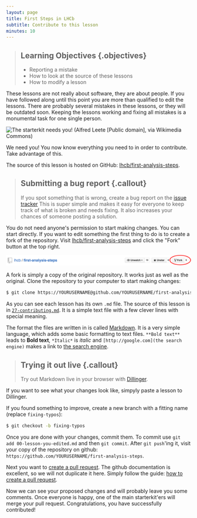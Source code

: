```yaml
---
layout: page
title: First Steps in LHCb
subtitle: Contribute to this lesson
minutes: 10
---
```

> ## Learning Objectives {.objectives}
>
> * Reporting a mistake
> * How to look at the source of these lessons
> * How to modify a lesson

These lessons are not really about software, they are about people. If
you have followed along until this point you are more than qualified
to edit the lessons. There are probably several mistakes in these
lessons, or they will be outdated soon. Keeping the lessons working and
fixing all mistakes is a monumental task for one single person.

![The starterkit needs you! (Alfred Leete [Public domain], via
 Wikimedia Commons)](img/Kitchener-leete.jpg)

We need you! You now know everything you need to in order to
contribute. Take advantage of this.

The source of this lesson is hosted on GitHub:
[lhcb/first-analysis-steps](https://github.com/lhcb/first-analysis-steps).

> ## Submitting a bug report {.callout}
>
> If you spot something that is wrong, create a bug report on the
> [issue tracker](https://github.com/lhcb/first-analysis-steps/issues)
> This is super simple and makes it easy for everyone to keep track of
> what is broken and needs fixing. It also increases your chances of
> someone posting a solution.

You do not need anyone's permission to start making changes. You can
start directly. If you want to edit something the first thing to do is
to create a fork of the repository. Visit
[lhcb/first-analysis-steps](https://github.com/lhcb/first-analysis-steps)
and click the "Fork" button at the top right.

![Click on the fork button to create a fork of `lhcb/first-analysis-steps`](img/fork-me.png)

A fork is simply a copy of the original repository. It works just as well
as the original. Clone the repository to your computer to start making changes:

```bash
$ git clone https://YOURUSERNAME@github.com/YOURUSERNAME/first-analysis-steps.git
```

As you can see each lesson has its own `.md` file. The source of this
lesson is in
[`27-contributing.md`](https://github.com/lhcb/first-analysis-steps/blob/master/27-contributing.md). It
is a simple text file with a few clever lines with special meaning.

The format the files are written in is called
[Markdown](http://daringfireball.net/projects/markdown/basics). It is
a very simple language, which adds some basic formatting to text
files. `**Bold text**` leads to **Bold text**, `*Italic*` is *italic*
and `[http://google.com](the search engine)` makes a link to [the
search engine](http://google.com).

> ## Trying it out live {.callout}
>
> Try out Markdown live in your browser with [Dillinger](http://dillinger.io/).

If you want to see what your changes look like, simpyly paste a lesson
to Dillinger.

If you found something to improve, create a new branch with a fitting
name (replace `fixing-typos`):

```bash
$ git checkout -b fixing-typos
```

Once you are done with your changes, commit them. To commit use `git
add 00-lesson-you-edited.md` and then `git commit`. After `git
push`'ing it, visit your copy of the repository on github:
`https://github.com/YOURUSERNAME/first-analysis-steps`.

Next you want to [create a pull
request](https://help.github.com/articles/creating-a-pull-request/). The
github documentation is excellent, so we will not duplicate it here. Simply
follow the guide: [how to create a pull
request](https://help.github.com/articles/creating-a-pull-request/).

Now we can see your proposed changes and will probably leave you some
comments. Once everyone is happy, one of the main starterkit'ers will
merge your pull request. Congratulations, you have successfully
contributed!